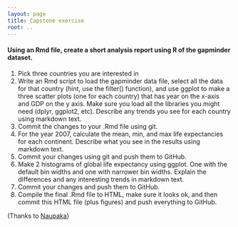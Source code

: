 ```yaml
---
layout: page
title: Capstone exercise
root: ..
---
```


#### Using an Rmd file, create a short analysis report using R of the gapminder dataset.

1. Pick three countries you are interested in
2. Write an Rmd script to load the gapminder data file, select all the data for
   that country (hint, use the filter() function), and use ggplot to make a
   three scatter plots (one for each country) that has year on the x-axis and
   GDP on the y axis. Make sure you load all the libraries you might need
   (dplyr, ggplot2, etc). Describe any trends you see for each country using
   markdown text.
3. Commit the changes to your .Rmd file using git.
4. For the year 2007, calculate the mean, min, and max life expectancies for
   each continent. Describe what you see in the results using markdown text.
5. Commit your changes using git and push them to GitHub.
6. Make 2 histograms of global life expectancy using ggplot. One with the
   default bin widths and one with narrower bin widths. Explain the differences
   and any interesting trends in markdown text.
7. Commit your changes and push them to GitHub.
8. Compile the final .Rmd file to HTML, make sure it looks ok, and then commit
   this HTML file (plus figures) and push everything to GitHub.


(Thanks to [Naupaka](http://naupaka.github.io/2015-02-21-iplant/))
